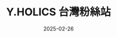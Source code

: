 ---
title: "Y.HOLICS 台灣粉絲站"
subtitle:
description: "Y.HOLICS 台灣粉絲站"
icon: menu_book
weight: 10
date: 2025-02-26
images: []
---
